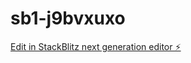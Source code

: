 # sb1-j9bvxuxo

[Edit in StackBlitz next generation editor ⚡️](https://stackblitz.com/~/github.com/Jliman3012/sb1-j9bvxuxo)